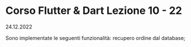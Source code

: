 # Corso Flutter & Dart Lezione 10 - 22
24.12.2022

Sono implementate le seguenti funzionalità:
recupero ordine dal database;
